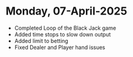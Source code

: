 # Monday, 07-April-2025
- Completed Loop of the Black Jack game
- Added time stops to slow down output
- Added limit to betting
- Fixed Dealer and Player hand issues

